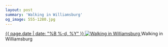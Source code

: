 ```yaml
---
layout: post
summary: 'Walking in Williamsburg'
og_image: 555-1280.jpg
---
```


<p>
 <time>
  <a href="/555">
   {{ page.date | date: "%B %-d, %Y" }}
  </a>
 </time>
 <a href="/555">
  <img alt="Walking in Williamsburg" data-taken="9/24/2016" sizes="(min-width: 700px) 50vw, calc(100vw - 2rem)" src="{{ site.assets_url }}/555-640.jpg" srcset="{{ site.assets_url }}/555-320.jpg 320w, {{ site.assets_url }}/555-640.jpg 640w, {{ site.assets_url }}/555-960.jpg 960w, {{ site.assets_url }}/555-1280.jpg 1280w"/>
 </a>
 <span>
  Walking in Williamsburg
 </span>
</p>
